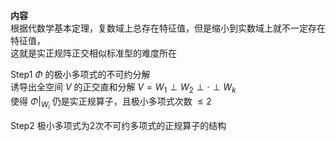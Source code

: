 **内容**  
根据代数学基本定理，复数域上总存在特征值，但是缩小到实数域上就不一定存在特征值，  
这就是实正规阵正交相似标准型的难度所在  
  
Step1  $\Phi$ 的极小多项式的不可约分解  
诱导出全空间 $V$ 的正交直和分解 $V=W_1\perp W_2\perp \cdot\perp W_k$  
使得 $\Phi\left|\right._{W_i}$ 仍是实正规算子，且极小多项式次数 $\leq2$  
  
Step2 极小多项式为2次不可约多项式的正规算子的结构  
